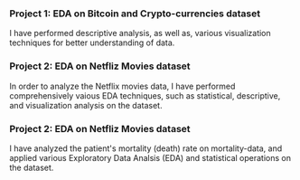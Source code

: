 ### Project 1: EDA on Bitcoin and Crypto-currencies dataset
I have performed descriptive analysis, as well as, various visualization techniques for better understanding of data.

### Project 2: EDA on Netfliz Movies dataset
In order to analyze the Netflix movies data, I have performed comprehensively vaious EDA techniques, such as statistical, descriptive, and visualization analysis on the dataset.

### Project 2: EDA on Netfliz Movies dataset
I have analyzed the patient's mortality (death) rate on mortality-data, and applied various Exploratory Data Analsis (EDA) and statistical operations on the dataset.

